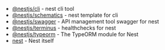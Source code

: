 - [@nestjs/cli](https://www.npmjs.com/package/@nestjs/cli) - nest cli tool
- [@nestjs/schematics](https://www.npmjs.com/package/@nestjs/schematics) - nest template for cli
- [@nestjs/swagger](https://www.npmjs.com/package/@nestjs/swagger) - API management tool swagger for nest
- [@nestjs/terminus](https://www.npmjs.com/package/@nestjs/terminus) - healthchecks for nest
- [@nestjs/typeorm](https://www.npmjs.com/package/@nestjs/typeorm) - The TypeORM module for Nest
- [nest](https://github.com/nestjs/nest) - Nest itself